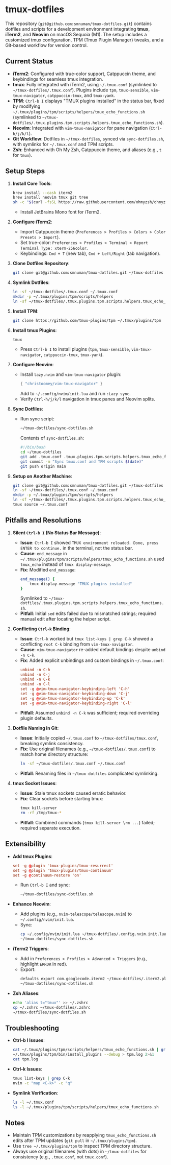 # tmux-dotfiles

This repository (`git@github.com:smnuman/tmux-dotfiles.git`) contains dotfiles and scripts for a development environment integrating **tmux**, **iTerm2**, and **Neovim** on macOS Sequoia (M1). The setup includes a customized tmux configuration, TPM (Tmux Plugin Manager) tweaks, and a Git-based workflow for version control.

## Current Status

- **iTerm2**: Configured with true-color support, Catppuccin theme, and keybindings for seamless tmux integration.
- **tmux**: Fully integrated with iTerm2, using `~/.tmux.conf` (symlinked to `~/tmux-dotfiles/.tmux.conf`). Plugins include `tpm`, `tmux-sensible`, `vim-tmux-navigator`, `catppuccin-tmux`, and `tmux-yank`.
- **TPM**: `Ctrl-b I` displays "TMUX plugins installed" in the status bar, fixed by modifying `~/.tmux/plugins/tpm/scripts/helpers/tmux_echo_functions.sh` (symlinked to `~/tmux-dotfiles/.tmux.plugins.tpm.scripts.helpers.tmux_echo_functions.sh`).
- **Neovim**: Integrated with `vim-tmux-navigator` for pane navigation (`Ctrl-h/j/k/l`).
- **Git Workflow**: Dotfiles in `~/tmux-dotfiles`, synced via `sync-dotfiles.sh`, with symlinks for `~/.tmux.conf` and TPM scripts.
- **Zsh**: Enhanced with Oh My Zsh, Catppuccin theme, and aliases (e.g., `t` for `tmux`).

## Setup Steps

1. **Install Core Tools**:
   ```bash
   brew install --cask iterm2
   brew install neovim tmux git tree
   sh -c "$(curl -fsSL https://raw.githubusercontent.com/ohmyzsh/ohmyzsh/master/tools/install.sh)"
   ```
   - Install JetBrains Mono font for iTerm2.

2. **Configure iTerm2**:
   - Import Catppuccin theme (`Preferences > Profiles > Colors > Color Presets > Import`).
   - Set true-color: `Preferences > Profiles > Terminal > Report Terminal Type: xterm-256color`.
   - Keybindings: `Cmd + T` (new tab), `Cmd + Left/Right` (tab navigation).

3. **Clone Dotfiles Repository**:
   ```bash
   git clone git@github.com:smnuman/tmux-dotfiles.git ~/tmux-dotfiles
   ```

4. **Symlink Dotfiles**:
   ```bash
   ln -sf ~/tmux-dotfiles/.tmux.conf ~/.tmux.conf
   mkdir -p ~/.tmux/plugins/tpm/scripts/helpers
   ln -sf ~/tmux-dotfiles/.tmux.plugins.tpm.scripts.helpers.tmux_echo_functions.sh ~/.tmux/plugins/tpm/scripts/helpers/tmux_echo_functions.sh
   ```

5. **Install TPM**:
   ```bash
   git clone https://github.com/tmux-plugins/tpm ~/.tmux/plugins/tpm
   ```

6. **Install tmux Plugins**:
   ```bash
   tmux
   ```
   - Press `Ctrl-b I` to install plugins (`tpm`, `tmux-sensible`, `vim-tmux-navigator`, `catppuccin-tmux`, `tmux-yank`).

7. **Configure Neovim**:
   - Install `lazy.nvim` and `vim-tmux-navigator` plugin:
     ```lua
     { "christoomey/vim-tmux-navigator" }
     ```
     Add to `~/.config/nvim/init.lua` and run `:Lazy sync`.
   - Verify `Ctrl-h/j/k/l` navigation in tmux panes and Neovim splits.

8. **Sync Dotfiles**:
   - Run sync script:
     ```bash
     ~/tmux-dotfiles/sync-dotfiles.sh
     ```
     Contents of `sync-dotfiles.sh`:
     ```bash
     #!/bin/bash
     cd ~/tmux-dotfiles
     git add .tmux.conf .tmux.plugins.tpm.scripts.helpers.tmux_echo_functions.sh
     git commit -m "Sync tmux.conf and TPM scripts $(date)"
     git push origin main
     ```

9. **Setup on Another Machine**:
   ```bash
   git clone git@github.com:smnuman/tmux-dotfiles.git ~/tmux-dotfiles
   ln -sf ~/tmux-dotfiles/.tmux.conf ~/.tmux.conf
   mkdir -p ~/.tmux/plugins/tpm/scripts/helpers
   ln -sf ~/tmux-dotfiles/.tmux.plugins.tpm.scripts.helpers.tmux_echo_functions.sh ~/.tmux/plugins/tpm/scripts/helpers/tmux_echo_functions.sh
   tmux source ~/.tmux.conf
   ```

## Pitfalls and Resolutions

1. **Silent `Ctrl-b I` (No Status Bar Message)**:
   - **Issue**: `Ctrl-b I` showed `TMUX environment reloaded. Done, press ENTER to continue.` in the terminal, not the status bar.
   - **Cause**: `end_message` in `~/.tmux/plugins/tpm/scripts/helpers/tmux_echo_functions.sh` used `tmux_echo` instead of `tmux display-message`.
   - **Fix**: Modified `end_message`:
     ```bash
     end_message() {
         tmux display-message "TMUX plugins installed"
     }
     ```
     Symlinked to `~/tmux-dotfiles/.tmux.plugins.tpm.scripts.helpers.tmux_echo_functions.sh`.
   - **Pitfall**: Initial `sed` edits failed due to mismatched strings; required manual edit after locating the helper script.

2. **Conflicting `Ctrl-k` Binding**:
   - **Issue**: `Ctrl-k` worked but `tmux list-keys | grep C-k` showed a conflicting `root C-k` binding from `vim-tmux-navigator`.
   - **Cause**: `vim-tmux-navigator` re-added default bindings despite `unbind -n C-k`.
   - **Fix**: Added explicit unbindings and custom bindings in `~/.tmux.conf`:
     ```conf
     unbind -n C-h
     unbind -n C-j
     unbind -n C-k
     unbind -n C-l
     set -g @vim-tmux-navigator-keybinding-left 'C-h'
     set -g @vim-tmux-navigator-keybinding-down 'C-j'
     set -g @vim-tmux-navigator-keybinding-up 'C-k'
     set -g @vim-tmux-navigator-keybinding-right 'C-l'
     ```
   - **Pitfall**: Assumed `unbind -n C-k` was sufficient; required overriding plugin defaults.

3. **Dotfile Naming in Git**:
   - **Issue**: Initially copied `~/.tmux.conf` to `~/tmux-dotfiles/tmux.conf`, breaking symlink consistency.
   - **Fix**: Use original filenames (e.g., `~/tmux-dotfiles/.tmux.conf`) to match home directory structure:
     ```bash
     ln -sf ~/tmux-dotfiles/.tmux.conf ~/.tmux.conf
     ```
   - **Pitfall**: Renaming files in `~/tmux-dotfiles` complicated symlinking.

4. **tmux Socket Issues**:
   - **Issue**: Stale tmux sockets caused erratic behavior.
   - **Fix**: Clear sockets before starting tmux:
     ```bash
     tmux kill-server
     rm -rf /tmp/tmux-*
     ```
   - **Pitfall**: Combined commands (`tmux kill-server \rm ...`) failed; required separate execution.

## Extensibility

- **Add tmux Plugins**:
  ```conf
  set -g @plugin 'tmux-plugins/tmux-resurrect'
  set -g @plugin 'tmux-plugins/tmux-continuum'
  set -g @continuum-restore 'on'
  ```
  - Run `Ctrl-b I` and sync:
    ```bash
    ~/tmux-dotfiles/sync-dotfiles.sh
    ```

- **Enhance Neovim**:
  - Add plugins (e.g., `nvim-telescope/telescope.nvim`) to `~/.config/nvim/init.lua`.
  - Sync:
    ```bash
    cp ~/.config/nvim/init.lua ~/tmux-dotfiles/.config.nvim.init.lua
    ~/tmux-dotfiles/sync-dotfiles.sh
    ```

- **iTerm2 Triggers**:
  - Add in `Preferences > Profiles > Advanced > Triggers` (e.g., highlight `ERROR` in red).
  - Export:
    ```bash
    defaults export com.googlecode.iterm2 ~/tmux-dotfiles/.iterm2.plist
    ~/tmux-dotfiles/sync-dotfiles.sh
    ```

- **Zsh Aliases**:
  ```bash
  echo 'alias t="tmux"' >> ~/.zshrc
  cp ~/.zshrc ~/tmux-dotfiles/.zshrc
  ~/tmux-dotfiles/sync-dotfiles.sh
  ```

## Troubleshooting

- **Ctrl-b I Issues**:
  ```bash
  cat ~/.tmux/plugins/tpm/scripts/helpers/tmux_echo_functions.sh | grep "tmux display-message"
  ~/.tmux/plugins/tpm/bin/install_plugins --debug > tpm.log 2>&1
  cat tpm.log
  ```

- **Ctrl-k Issues**:
  ```bash
  tmux list-keys | grep C-k
  nvim -c "map <C-k>" -c "q"
  ```

- **Symlink Verification**:
  ```bash
  ls -l ~/.tmux.conf
  ls -l ~/.tmux/plugins/tpm/scripts/helpers/tmux_echo_functions.sh
  ```

## Notes

- Maintain TPM customizations by reapplying `tmux_echo_functions.sh` edits after TPM updates (`git pull` in `~/.tmux/plugins/tpm`).
- Use `tree ~/.tmux/plugins/tpm` to inspect TPM directory structure.
- Always use original filenames (with dots) in `~/tmux-dotfiles` for consistency (e.g., `.tmux.conf`, not `tmux.conf`).
